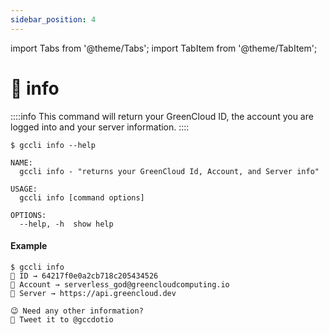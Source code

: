 ```yaml
---
sidebar_position: 4
---
```


import Tabs from '@theme/Tabs';
import TabItem from '@theme/TabItem';

# 📄 info

::::info
This command will return your GreenCloud ID, the account you are logged into and your server information.
::::


```
$ gccli info --help
```

```
NAME:
  gccli info - "returns your GreenCloud Id, Account, and Server info"

USAGE:
  gccli info [command options]

OPTIONS:
  --help, -h  show help
```

#### Example
<cliWindow>

```text {1}
$ gccli info 
📌 ID → 64217f0e0a2cb718c205434526
🙍 Account → serverless_god@greencloudcomputing.io
👔 Server → https://api.greencloud.dev

😉 Need any other information?
📝 Tweet it to @gccdotio
```

</cliWindow>